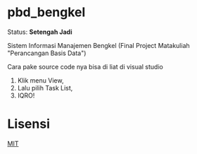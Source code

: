 # pbd_bengkel
Status: **Setengah Jadi**

Sistem Informasi Manajemen Bengkel (Final Project Matakuliah "Perancangan Basis Data")

Cara pake source code nya bisa di liat di visual studio
1. Klik menu View,
2. Lalu pilih Task List,
3. IQRO!

# Lisensi
[MIT](https://github.com/anggaranothing/pbd_bengkel/blob/master/LICENSE)